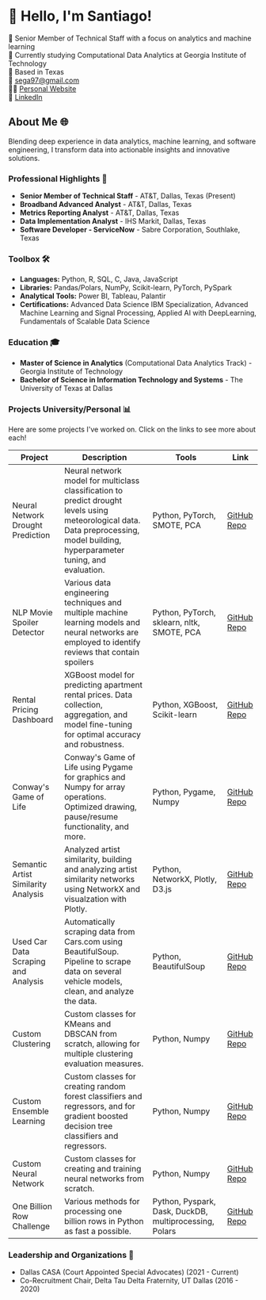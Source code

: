 # 👋 Hello, I'm Santiago!  
🚀 Senior Member of Technical Staff with a focus on analytics and machine learning  
🏫 Currently studying Computational Data Analytics at Georgia Institute of Technology  
📍 Based in Texas  
📧 sega97@gmail.com  
👨‍💻 [Personal Website](https://santiagoenriquega.github.io/)  
🔗 [LinkedIn](https://www.linkedin.com/in/santiago-e-gonzalez/)  


## **About Me 🌐**  
Blending deep experience in data analytics, machine learning, and software engineering, I transform data into actionable insights and innovative solutions.

### **Professional Highlights 🌟**  
* **Senior Member of Technical Staff** - AT&T, Dallas, Texas (Present)
* **Broadband Advanced Analyst** - AT&T, Dallas, Texas
* **Metrics Reporting Analyst** - AT&T, Dallas, Texas
* **Data Implementation Analyst** - IHS Markit, Dallas, Texas 
* **Software Developer - ServiceNow** - Sabre Corporation, Southlake, Texas

### **Toolbox 🛠️**
* **Languages:** Python, R, SQL, C, Java, JavaScript  
* **Libraries:** Pandas/Polars, NumPy, Scikit-learn, PyTorch, PySpark
* **Analytical Tools:** Power BI, Tableau, Palantir
* **Certifications:** Advanced Data Science IBM Specialization, Advanced Machine Learning and Signal Processing, Applied AI with DeepLearning, Fundamentals of Scalable Data Science

### **Education 🎓**  
* **Master of Science in Analytics** (Computational Data Analytics Track) - Georgia Institute of Technology   
* **Bachelor of Science in Information Technology and Systems** - The University of Texas at Dallas 



### **Projects University/Personal 📊**  
Here are some projects I've worked on. Click on the links to see more about each!

| Project                              | Description | Tools                             | Link                                                                                   |
|--------------------------------------|-------------------------------|-----------------------------------|---------------------------------------|
| Neural Network Drought Prediction    | Neural network model for multiclass classification to predict drought levels using meteorological data. Data preprocessing, model building, hyperparameter tuning, and evaluation. | Python, PyTorch, SMOTE, PCA       | [GitHub Repo](https://github.com/SantiagoEnriqueGA/drought_prediction_pytorch)  |
| NLP Movie Spoiler Detector           | Various data engineering techniques and multiple machine learning models and neural networks are employed to identify reviews that contain spoilers | Python, PyTorch, sklearn, nltk, SMOTE, PCA        | [GitHub Repo](https://github.com/SantiagoEnriqueGA/movie_spoilers_nlp)  |
| Rental Pricing Dashboard             | XGBoost model for predicting apartment rental prices. Data collection, aggregation, and model fine-tuning for optimal accuracy and robustness.						| Python, XGBoost, Scikit-learn                   | [GitHub Repo](https://github.com/SantiagoEnriqueGA/d3_apartment_rent_prediction_vis) |
| Conway's Game of Life                | Conway's Game of Life using Pygame for graphics and Numpy for array operations. Optimized drawing, pause/resume functionality, and more. 							| Python, Pygame, Numpy	| [GitHub Repo](https://github.com/SantiagoEnriqueGA/gameOfLife)                     |
| Semantic Artist Similarity Analysis  | Analyzed artist similarity, building and analyzing artist similarity networks using NetworkX and visualzation with Plotly.                         				| Python, NetworkX, Plotly, D3.js   | [GitHub Repo](https://github.com/SantiagoEnriqueGA/artist_similarity_network)      |
| Used Car Data Scraping and Analysis  | Automatically scraping data from Cars.com using BeautifulSoup. Pipeline to scrape data on several vehicle models, clean, and analyze the data.						| Python, BeautifulSoup             | [GitHub Repo](https://github.com/SantiagoEnriqueGA/used_car_price_visualization)   |
| Custom Clustering                    | Custom classes for KMeans and DBSCAN from scratch, allowing for multiple clustering evaluation measures.																| Python, Numpy                     | [GitHub Repo](https://github.com/SantiagoEnriqueGA/custom_clustering)              |
| Custom Ensemble Learning             | Custom classes for creating random forest classifiers and regressors, and for gradient boosted decision tree classifiers and regressors.                           | Python, Numpy                     | [GitHub Repo](https://github.com/SantiagoEnriqueGA/custom_ensemble_learning)       |
| Custom Neural Network                | Custom classes for creating and training neural networks from scratch.                           | Python, Numpy                     | [GitHub Repo](https://github.com/SantiagoEnriqueGA/custom_neural_net)       |
| One Billion Row Challenge            | Various methods for processing one billion rows in Python as fast a possible.                           | Python, Pyspark, Dask, DuckDB, multiprocessing, Polars                     | [GitHub Repo](https://github.com/SantiagoEnriqueGA/one_billion_row_challenge)       |


### **Leadership and Organizations 🏅**  
* Dallas CASA (Court Appointed Special Advocates) (2021 - Current)
* Co-Recruitment Chair, Delta Tau Delta Fraternity, UT Dallas (2016 - 2020)



